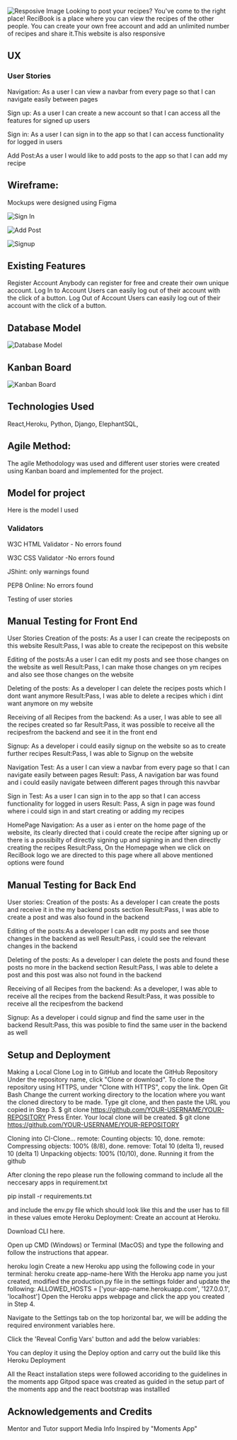 ![Resposive Image](src/media/Responsive.png)
Looking to post your recipes? You've come to the right place! ReciBook is a place where you can view the recipes of the other people.  You can create your own free account and add an unlimited number of recipes and share it.This website is also responsive

## UX
### User Stories
Navigation: As a user I can view a navbar from every page so that I can navigate easily between pages

Sign up: As a user I can create a new account so that I can access all the features for signed up users

Sign in: As a user I can sign in to the app so that I can access functionality for logged in users

Add Post:As a user I would like to add posts to the app so that I can add my recipe

## Wireframe:
Mockups were designed using Figma

![Sign In](src/media/Signin.png)

![Add Post](src/media/Add%20Post.png)

![Signup](src/media/Signup.png)



## Existing Features
Register Account
Anybody can register for free and create their own unique account.
Log In to Account
Users can easily log out of their account with the click of a button.
Log Out of Account
Users can easily log out of their account with the click of a button.

## Database Model
![Database Model](src/media/P5%20Database%20Model.png)

## Kanban Board
![Kanban Board](src/media/Kanban%20Board.png)


## Technologies Used
 React,Heroku, Python, Django, ElephantSQL,

## Agile Method:
The agile Methodology was used and different user stories were created using Kanban board and implemented for the project.

## Model for project
Here is the model I used

### Validators
W3C HTML Validator - No errors found


W3C CSS Validator -No errors found


JShint:
only warnings found

PEP8 Online:
No errors found

Testing of user stories
## Manual Testing for Front End
User Stories
Creation of the posts: As a user I can create the recipeposts on this website
Result:Pass, I was able to create the recipepost on this website

Editing of the posts:As a user I can edit my posts and see those changes on the website as well
Result:Pass, I can make those changes on ym recipes and also see those changes on the website

Deleting of the posts: As a developer I can delete the recipes posts which I dont want anymore
Result:Pass, I was able to delete a recipes which i dint want anymore on my website

Receiving of all Recipes from the backend: As a user, I was able to see all the recipes created so far
Result:Pass, it was possible to receive all the recipesfrom the backend and see it in the front end

Signup: As a developer i could easily signup on the website so as to create further recipes
Result:Pass, I was able to Signup on the website

Navigation Test: As a user I can view a navbar from every page so that I can navigate easily between pages
Result: Pass, A navigation bar was found and i could easily navigate between different pages through this navvbar

Sign in Test: As a user I can sign in to the app so that I can access functionality for logged in users
Result: Pass, A sign in page was found where i could sign in and start creating or adding my recipes

HomePage Navigation: As a user as i enter on the home page of the website, its clearly directed that i could create the recipe after signing up or there is a possibilty of directly signing up and signing in and then directly creating the recipes
Result:Pass, On the Homepage when we click on ReciBook logo we are directed to this page where all above mentioned options were found

## Manual Testing for Back End
User stories:
Creation of the posts: As a developer I can create the posts and receive it in the my backend posts section
Result:Pass, I was able to create a post and was also found in the backend

Editing of the posts:As a developer I can edit my posts and see those changes in the backend as well
Result:Pass, i could see the relevant changes in the backend

Deleting of the posts: As a developer I can delete the posts and found these posts no more in the backend section
Result:Pass, I was able to delete a post and this post was also not found in the backend

Receiving of all Recipes from the backend: As a developer, I was able to receive all the recipes from the backend
Result:Pass, it was possible to receive all the recipesfrom the backend

Signup: As a developer i could signup and find the same user in the backend
Result:Pass, this was posible to find the same user in the backend as well





## Setup and Deployment
Making a Local Clone
Log in to GitHub and locate the GitHub Repository Under the repository name, click "Clone or download". To clone the repository using HTTPS, under "Clone with HTTPS", copy the link. Open Git Bash Change the current working directory to the location where you want the cloned directory to be made. Type git clone, and then paste the URL you copied in Step 3. $ git clone https://github.com/YOUR-USERNAME/YOUR-REPOSITORY Press Enter. Your local clone will be created. $ git clone https://github.com/YOUR-USERNAME/YOUR-REPOSITORY

Cloning into CI-Clone... remote: Counting objects: 10, done. remote: Compressing objects: 100% (8/8), done. remove: Total 10 (delta 1), reused 10 (delta 1) Unpacking objects: 100% (10/10), done. Running it from the github

After cloning the repo please run the following command to include all the neccesary apps in requirement.txt

pip install -r requirements.txt

and include the env.py file which should look like this and the user has to fill in these values
emote Heroku Deployment:
Create an account at Heroku.

Download CLI here.

Open up CMD (Windows) or Terminal (MacOS) and type the following and follow the instructions that appear.

heroku login Create a new Heroku app using the following code in your terminal: heroku create app-name-here With the Heroku app name you just created, modified the production.py file in the settings folder and update the following: ALLOWED_HOSTS = ['your-app-name.herokuapp.com', '127.0.0.1', 'localhost'] Open the Heroku apps webpage and click the app you created in Step 4.

Navigate to the Settings tab on the top horizontal bar, we will be adding the required environment variables here.

Click the 'Reveal Config Vars' button and add the below variables:

You can deploy it using the Deploy option and carry out the build like this Heroku Deployment

All the React installation steps were followed accoriding to the guidelines in the moments app
Gitpod space was created as guided in the setup part of the moments app
and the react bootstrap was installled


## Acknowledgements and Credits
Mentor and Tutor support Media Info Inspired by "Moments App"